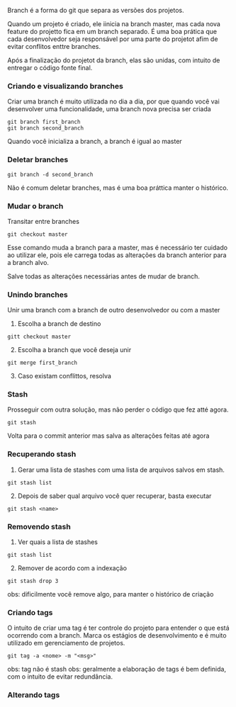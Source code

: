 
Branch é a forma do git que separa as versões dos projetos.

Quando um projeto é criado, ele iinicia na branch master, mas cada nova feature do projetto fica em um branch separado. É uma boa prática que cada desenvolvedor seja responsável por uma parte do projetot afim de evitar conflitos enttre branches.

Após a finalização do projetot da branch, elas são unidas, com intuito de entregar o código fonte final.

### Criando e visualizando branches

Criar uma branch é muito utilizada no dia a dia, por que quando você vai desenvolver uma funcionalidade, uma branch nova precisa ser criada

```
git branch first_branch
git branch second_branch
```

Quando você inicializa a branch, a branch é igual ao master

### Deletar branches

```
git branch -d second_branch
```

Não é comum deletar branches, mas é uma boa práttica manter o histórico.

### Mudar o branch

Transitar entre branches

```
git checkout master
```

Esse comando muda a branch para a master, mas é necessário ter cuidado ao utilizar ele, pois ele carrega todas as alterações da branch anterior para a branch alvo.

Salve todas as alterações necessárias antes de mudar de branch.

### Unindo branches

Unir uma branch com a branch de outro desenvolvedor ou com a master

1) Escolha a branch de destino

```
gitt checkout master
```

2) Escolha a branch que você deseja unir

```
git merge first_branch
```

3) Caso existam conflittos, resolva

### Stash

Prosseguir com outra solução, mas não perder o código que fez atté agora.

```
git stash
```

Volta para o commit anterior mas salva as alterações feitas até agora

### Recuperando stash

1) Gerar uma lista de stashes com uma lista de arquivos salvos em stash.

```
git stash list
```

2) Depois de saber qual arquivo você quer recuperar, basta executar

```
git stash <name>
```

### Removendo stash

1) Ver quais a lista de stashes

```
git stash list
```

2) Remover de acordo com a indexação

```
git stash drop 3
```

obs: dificilmente você remove algo, para manter o histórico de criação

### Criando tags

O intuito de criar uma tag é ter controle do projeto para entender o que está ocorrendo com a branch. Marca os estágios de desenvolvimento e é muito utilizado em gerenciamento de projetos.

```
git tag -a <nome> -m "<msg>"
```

obs: tag não é stash
obs: geralmente  a elaboração de tags é bem definida, com o intuito de evitar redundância.



### Alterando tags




